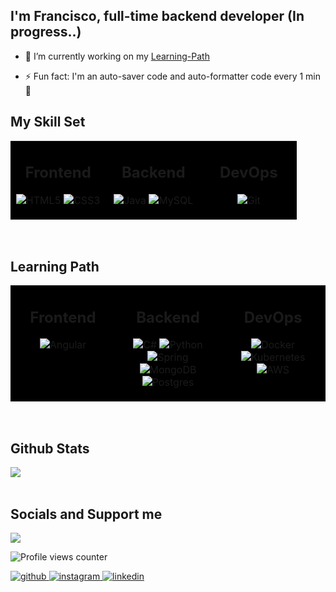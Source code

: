 ## <div align="left">I'm Francisco, full-time backend developer (In progress..)</div>  

- 🔭 I’m currently working on my [Learning-Path](#learning-path)  
  
- ⚡ Fun fact: I'm an auto-saver code and auto-formatter code every 1 min🤫  



## My Skill Set  
<table><tr><td valign="top" width="33%" style="background: black;">



<div align="center"> <h2> Frontend </h2></div> 
<div align="center">  

![HTML5](https://img.shields.io/badge/html5-%23E34F26.svg?style=for-the-badge&logo=html5&logoColor=white) 
![CSS3](https://img.shields.io/badge/css3-%231572B6.svg?style=for-the-badge&logo=css3&logoColor=white) 
</div>

</td><td valign="top" width="33%" style="background: black;">




<div align="center"> <h2> Backend </h2></div> 
<div align="center" >  

![Java](https://img.shields.io/badge/java-%23ED8B00.svg?style=for-the-badge&logo=openjdk&logoColor=white) 
![MySQL](https://img.shields.io/badge/mysql-%2300000f.svg?style=for-the-badge&logo=mysql&logoColor=white) 
</div>

</td><td valign="top" width="33%" style="background: black;">



<div align="center"> <h2> DevOps </h2></div>  
<div align="center"> 

![Git](https://img.shields.io/badge/GIT-E44C30?style=for-the-badge&logo=git&logoColor=white)  
</div>

</td></tr></table>  

<br/>  


## Learning Path 
<table><tr><td valign="top" width="33%" style="background: black;">



<div align="center"> <h2> Frontend  </h2></div> 
<div align="center">  

![Angular](https://img.shields.io/badge/angular-%23DD0031.svg?style=for-the-badge&logo=angular&logoColor=white) 
</div>

</td><td valign="top" width="33%" style="background: black;">


<div align="center"> <h2> Backend  </h2></div>
<div align="center">
  
![C#](https://img.shields.io/badge/c%23-%23239120.svg?style=for-the-badge&logo=csharp&logoColor=white)
  ![Python](https://img.shields.io/badge/python-3670A0?style=for-the-badge&logo=python&logoColor=ffdd54)  
 ![Spring](https://img.shields.io/badge/spring-%236DB33F.svg?style=for-the-badge&logo=spring&logoColor=white)
  ![MongoDB](https://img.shields.io/badge/MongoDB-%234ea94b.svg?style=for-the-badge&logo=mongodb&logoColor=white) 
  ![Postgres](https://img.shields.io/badge/postgres-%23316192.svg?style=for-the-badge&logo=postgresql&logoColor=white)
  

</div>

</td><td valign="top" width="33%" style="background: black;">



<div align="center"> <h2> DevOps </h2></div> 
<div align="center">  

   ![Docker](https://img.shields.io/badge/docker-%230db7ed.svg?style=for-the-badge&logo=docker&logoColor=white) 
   ![Kubernetes](https://img.shields.io/badge/kubernetes-%23326ce5.svg?style=for-the-badge&logo=kubernetes&logoColor=white) 
    ![AWS](https://img.shields.io/badge/AWS-%23FF9900.svg?style=for-the-badge&logo=amazon-aws&logoColor=white)  
</div>

</td></tr></table>  

<br/>  


## Github Stats  
<div align="left"><img src="https://github-readme-stats.vercel.app/api/top-langs/?username=fr4ncisx&hide_border=false&layout=compact&theme=tokyonight" align="center" /></div>  

<br/>  


## Socials and Support me 
<div align="left">
            <a href="https://paypal.me/devfr4ncisx" target="_blank" style="display: inline-block;">
                <img
                    src="https://img.shields.io/badge/Donate-PayPal-blue.svg?style=flat-square&logo=paypal" 
                    align="left"
                />
            </a></div>
<div align="left">
  
  ![Profile views counter](https://komarev.com/ghpvc/?username=fr4ncisx&&style=flat-square)
  
</div> 
<div align="left">
<a href="https://github.com/fr4ncisx" target="_blank">
<img src=https://img.shields.io/badge/github-%2324292e.svg?&style=for-the-badge&logo=github&logoColor=white alt=github style="margin-bottom: 5px;" />
</a>
<a href="https://instagram.com/fr4ncisx" target="_blank">
<img src=https://img.shields.io/badge/instagram-%23000000.svg?&style=for-the-badge&logo=instagram&logoColor=white alt=instagram style="margin-bottom: 5px;" />
</a>
<a href="https://linkedin.com/in/franciscosaurit" target="_blank">
<img src=https://img.shields.io/badge/linkedin-%231E77B5.svg?&style=for-the-badge&logo=linkedin&logoColor=white alt=linkedin style="margin-bottom: 5px;" />
</a>  
  
</div>  
